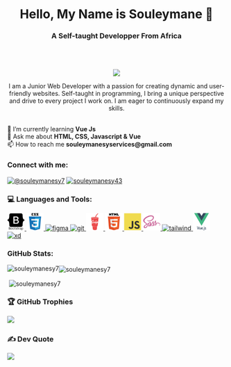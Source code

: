 <h1 align="center">Hello, My Name is Souleymane 👋</h1> 
<h3 align="center">A Self-taught Developper From Africa</h3>
<br>
<br>
<p align="center" width="100%"><img align="center" src="https://img.freepik.com/free-vector/web-development-isometric-landing-page-coding_107791-2493.jpg?w=1380&t=st=1677458674~exp=1677459274~hmac=acbbc81e73e640b64d392f3388dc25ce39f8dfaa6ee160c41843e44ce9a5a27e" /> </p>
<p align="center">I am a Junior Web Developer with a passion for creating dynamic and user-friendly websites. Self-taught in programming, I bring a unique perspective and drive to every project I work on. I am eager to continuously expand my skills.</p>
<br>
🌱 I’m currently learning <strong>Vue Js</strong><br> 
💬 Ask me about <strong>HTML, CSS, Javascript & Vue</strong><br>
📫 How to reach me <strong> souleymanesyservices@gmail.com </strong>

<h3 align="left">Connect with me:</h3>
<p align="left">
<a href="https://codepen.io/@souleymanesy7" target="blank"><img align="center" src="https://raw.githubusercontent.com/rahuldkjain/github-profile-readme-generator/master/src/images/icons/Social/codepen.svg" alt="@souleymanesy7" height="30" width="40" /></a>
<a href="https://twitter.com/souleymanesy43" target="blank"><img align="center" src="https://raw.githubusercontent.com/rahuldkjain/github-profile-readme-generator/master/src/images/icons/Social/twitter.svg" alt="souleymanesy43" height="30" width="40" /></a>
</p>

<h3 align="left">💻 Languages and Tools:</h3>
<p align="left"> <a href="https://getbootstrap.com" target="_blank" rel="noreferrer"> <img src="https://raw.githubusercontent.com/devicons/devicon/master/icons/bootstrap/bootstrap-plain-wordmark.svg" alt="bootstrap" width="40" height="40"/> </a> <a href="https://www.w3schools.com/css/" target="_blank" rel="noreferrer"> <img src="https://raw.githubusercontent.com/devicons/devicon/master/icons/css3/css3-original-wordmark.svg" alt="css3" width="40" height="40"/> </a> <a href="https://www.figma.com/" target="_blank" rel="noreferrer"> <img src="https://www.vectorlogo.zone/logos/figma/figma-icon.svg" alt="figma" width="40" height="40"/> </a> <a href="https://git-scm.com/" target="_blank" rel="noreferrer"> <img src="https://www.vectorlogo.zone/logos/git-scm/git-scm-icon.svg" alt="git" width="40" height="40"/> </a> <a href="https://gulpjs.com" target="_blank" rel="noreferrer"> <img src="https://raw.githubusercontent.com/devicons/devicon/master/icons/gulp/gulp-plain.svg" alt="gulp" width="40" height="40"/> </a> <a href="https://www.w3.org/html/" target="_blank" rel="noreferrer"> <img src="https://raw.githubusercontent.com/devicons/devicon/master/icons/html5/html5-original-wordmark.svg" alt="html5" width="40" height="40"/> </a> <a href="https://developer.mozilla.org/en-US/docs/Web/JavaScript" target="_blank" rel="noreferrer"> <img src="https://raw.githubusercontent.com/devicons/devicon/master/icons/javascript/javascript-original.svg" alt="javascript" width="40" height="40"/> </a> <a href="https://sass-lang.com" target="_blank" rel="noreferrer"> <img src="https://raw.githubusercontent.com/devicons/devicon/master/icons/sass/sass-original.svg" alt="sass" width="40" height="40"/> </a> <a href="https://tailwindcss.com/" target="_blank" rel="noreferrer"> <img src="https://www.vectorlogo.zone/logos/tailwindcss/tailwindcss-icon.svg" alt="tailwind" width="40" height="40"/> </a> <a href="https://vuejs.org/" target="_blank" rel="noreferrer"> <img src="https://raw.githubusercontent.com/devicons/devicon/master/icons/vuejs/vuejs-original-wordmark.svg" alt="vuejs" width="40" height="40"/> </a> <a href="https://www.adobe.com/products/xd.html" target="_blank" rel="noreferrer"> <img src="https://cdn.worldvectorlogo.com/logos/adobe-xd.svg" alt="xd" width="40" height="40"/> </a> </p>


<h3 align="left">GitHub Stats:</h3>
<p><img align="left" src="https://github-readme-stats.vercel.app/api?username=SouleymaneSy7&theme=dracula&hide_border=false&include_all_commits=true&count_private=false" alt="souleymanesy7" /></p>

<p><img align="center" src="https://github-readme-streak-stats.herokuapp.com/?user=SouleymaneSy7&theme=dracula&hide_border=false" alt="souleymanesy7" /></p>

<p>&nbsp;<img align="center" src="https://github-readme-stats.vercel.app/api/top-langs/?username=SouleymaneSy7&theme=dracula&hide_border=false&include_all_commits=false&count_private=false&layout=compact" alt="souleymanesy7" /></p>



<h3 align="left">🏆 GitHub Trophies</h3>

![](https://github-profile-trophy.vercel.app/?username=SouleymaneSy7&theme=dracula&no-frame=true&no-bg=false&margin-w=4)


### ✍️ Dev Quote
![](https://quotes-github-readme.vercel.app/api?type=vetical&theme=tokyonight)

